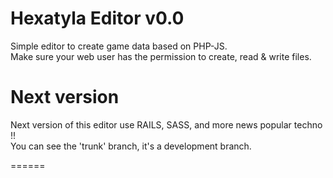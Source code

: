 # Hexatyla Editor v0.0

Simple editor to create game data based on PHP-JS.  
Make sure your web user has the permission to create, read & write files.

# Next version

Next version of this editor use RAILS, SASS, and more news popular techno !!  
You can see the 'trunk' branch, it's a development branch.

======
